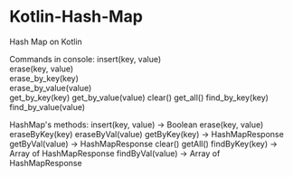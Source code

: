 # Kotlin-Hash-Map
Hash Map on Kotlin

Commands in console:
insert(key, value)<br>
erase(key, value)<br>
erase_by_key(key)<br>
erase_by_value(value)<br>
get_by_key(key)
get_by_value(value)
clear()
get_all()
find_by_key(key)
find_by_value(value)

HashMap's methods:
insert(key, value) -> Boolean
erase(key, value)
eraseByKey(key)
eraseByVal(value)
getByKey(key) -> HashMapResponse
getByVal(value) -> HashMapResponse
clear()
getAll()
findByKey(key) -> Array of HashMapResponse
findByVal(value) -> Array of HashMapResponse

